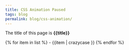 ```yaml
---
title: CSS Animation Paused
tags: blog
permalink: blog/css-animation/
---
```


The title of this page is **{{title}}**

{% for item in list %} - {{item | crazycase }}
{% endfor %}
